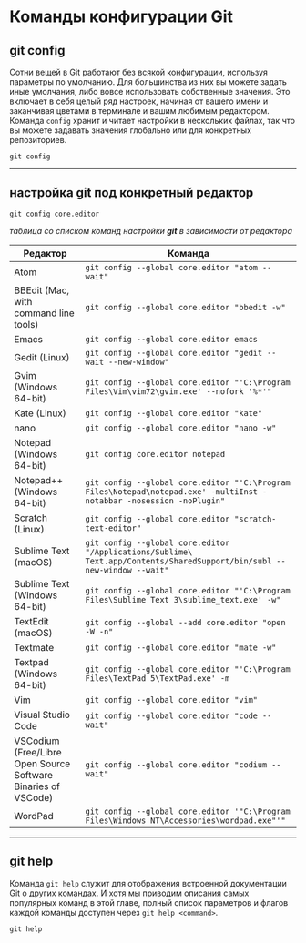 # Команды конфигурации Git

## git config

Сотни вещей в Git работают без всякой конфигурации, используя параметры по умолчанию. Для большинства из них вы можете задать иные умолчания, либо вовсе использовать собственные значения. Это включает в себя целый ряд настроек, начиная от вашего имени и заканчивая цветами в терминале и вашим любимым редактором. Команда ```config``` хранит и читает настройки в нескольких файлах, так что вы можете задавать значения глобально или для конкретных репозиториев.

```
git config
```
---
## настройка git под конкретный редактор

```
git config core.editor
```
_таблица со списком команд настройки **git** в зависимости от редактора_

| Редактор                                                      | Команда                                                                                                                     |
|---------------------------------------------------------------|-----------------------------------------------------------------------------------------------------------------------------|
| Atom                                                          | ```git config --global core.editor "atom --wait"```                                                                         |
| BBEdit (Mac, with command line tools)                         | ```git config --global core.editor "bbedit -w"```                                                                           |
| Emacs                                                         | ```git config --global core.editor emacs```                                                                                 |
| Gedit (Linux)                                                 | ```git config --global core.editor "gedit --wait --new-window"```                                                           |
| Gvim (Windows 64-bit)                                         | ```git config --global core.editor "'C:\Program Files\Vim\vim72\gvim.exe' --nofork '%*'"```                                 |
| Kate (Linux)                                                  | ```git config --global core.editor "kate"```                                                                                |
| nano                                                          | ```git config --global core.editor "nano -w"```                                                                             |
| Notepad (Windows 64-bit)                                      | ```git config core.editor notepad```                                                                                        |
| Notepad++ (Windows 64-bit)                                    | ```git config --global core.editor "'C:\Program Files\Notepad\notepad.exe' -multiInst -notabbar -nosession -noPlugin" ```   |
| Scratch (Linux)                                               | ```git config --global core.editor "scratch-text-editor"```                                                                 |
| Sublime Text (macOS)                                          | ```git config --global core.editor "/Applications/Sublime\ Text.app/Contents/SharedSupport/bin/subl --new-window --wait"``` |
| Sublime Text (Windows 64-bit)                                 | ```git config --global core.editor "'C:\Program Files\Sublime Text 3\sublime_text.exe' -w"```                               |
| TextEdit (macOS)                                              | ```git config --global --add core.editor "open -W -n"```                                                                    |
| Textmate                                                      | ```git config --global core.editor "mate -w"```                                                                             |
| Textpad (Windows 64-bit)                                      | ```git config --global core.editor "'C:\Program Files\TextPad 5\TextPad.exe' -m```                                          |
| Vim                                                           | ```git config --global core.editor "vim"```                                                                                 |
| Visual Studio Code                                            | ```git config --global core.editor "code --wait"```                                                                         |
| VSCodium (Free/Libre Open Source Software Binaries of VSCode) | ```git config --global core.editor "codium --wait"```                                                                       |
| WordPad                                                       | ```git config --global core.editor '"C:\Program Files\Windows NT\Accessories\wordpad.exe"'"```                              |

---

## git help
Команда ```git help``` служит для отображения встроенной документации Git о других командах. И хотя мы приводим описания самых популярных команд в этой главе, полный список параметров и флагов каждой команды доступен через ```git help <command>```.

```
git help
```